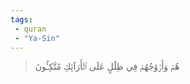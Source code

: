 ```yaml
---
tags: 
 - quran 
 - "Ya-Sin"
---
```


> هُمۡ وَأَزۡوَٰجُهُمۡ فِي ظِلَٰلٍ عَلَى ٱلۡأَرَآئِكِ مُتَّكِـُٔونَ
